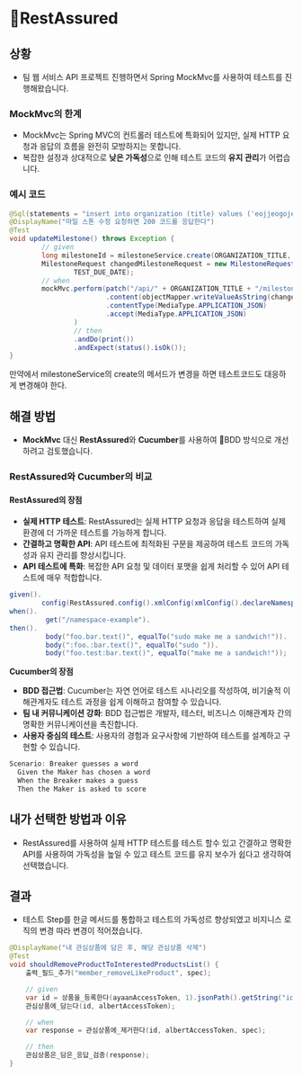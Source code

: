 # RestAssured

## 상황

* 팀 웹 서비스 API  프로젝트 진행하면서 Spring MockMvc를 사용하여 테스트를 진행해왔습니다.

### **MockMvc의 한계**

* MockMvc는 Spring MVC의 컨트롤러 테스트에 특화되어 있지만, 실제 HTTP 요청과 응답의 흐름을 완전히 모방하지는 못합니다.
* 복잡한 설정과 상대적으로 **낮은 가독성**으로 인해 테스트 코드의 **유지 관리**가 어렵습니다.

### 예시 코드

```java
@Sql(statements = "insert into organization (title) values ('eojjeogojeojjeogo')")
@DisplayName("마일 스톤 수정 요청하면 200 코드를 응답한다")
@Test
void updateMilestone() throws Exception {
        // given
        long milestoneId = milestoneService.create(ORGANIZATION_TITLE, createMileStoneRequest);
        MilestoneRequest changedMilestoneRequest = new MilestoneRequest(TEST_TITLE, TEST_DESCRIPTION,
                TEST_DUE_DATE);
        // when
        mockMvc.perform(patch("/api/" + ORGANIZATION_TITLE + "/milestones/" + milestoneId)
                        .content(objectMapper.writeValueAsString(changedMilestoneRequest))
                        .contentType(MediaType.APPLICATION_JSON)
                        .accept(MediaType.APPLICATION_JSON)
                )
                // then
                .andDo(print())
                .andExpect(status().isOk());
}
```

만약에서 milestoneService의 create의 메서드가 변경을 하면 테스트코드도 대응하게 변경해야 한다.

## 해결 방법

* **MockMvc** 대신 **RestAssured**와 **Cucumber**를 사용하여 BDD 방식으로 개선하려고 검토했습니다.

### **RestAssured와 Cucumber의 비교**

#### **RestAssured의 장점**

* **실제 HTTP 테스트**: RestAssured는 실제 HTTP 요청과 응답을 테스트하여 실제 환경에 더 가까운 테스트를 가능하게 합니다.
* **간결하고 명확한 API**: API 테스트에 최적화된 구문을 제공하여 테스트 코드의 가독성과 유지 관리를 향상시킵니다.
* **API 테스트에 특화**: 복잡한 API 요청 및 데이터 포맷을 쉽게 처리할 수 있어 API 테스트에 매우 적합합니다.

```java
given().
        config(RestAssured.config().xmlConfig(xmlConfig().declareNamespace("test", "http://localhost/"))).
when().
         get("/namespace-example").
then().
         body("foo.bar.text()", equalTo("sudo make me a sandwich!")).
         body(":foo.:bar.text()", equalTo("sudo ")).
         body("foo.test:bar.text()", equalTo("make me a sandwich!"));
```

**Cucumber의 장점**

* **BDD 접근법**: Cucumber는 자연 언어로 테스트 시나리오를 작성하여, 비기술적 이해관계자도 테스트 과정을 쉽게 이해하고 참여할 수 있습니다.
* **팀 내 커뮤니케이션 강화**: BDD 접근법은 개발자, 테스터, 비즈니스 이해관계자 간의 명확한 커뮤니케이션을 촉진합니다.
* **사용자 중심의 테스트**: 사용자의 경험과 요구사항에 기반하여 테스트를 설계하고 구현할 수 있습니다.

```java
Scenario: Breaker guesses a word
  Given the Maker has chosen a word
  When the Breaker makes a guess
  Then the Maker is asked to score
```

## 내가 선택한 방법과 이유

* RestAssured를 사용하여 실제 HTTP 테스트를 테스트 할수 있고 간결하고 명확한 API를 사용하여 가독성을 높일 수 있고 테스트 코드를 유지 보수가 쉽다고 생각하여 선택했습니다.

## 결과

* 테스트 Step를 한글 메서드를 통합하고 테스트의 가독성르 향상되였고 비지니스 로직의 변경 따라 변경이 적어졌습니다.

```java
@DisplayName("내 관심상품에 담은 후, 해당 관심상품 삭제")
@Test
void shouldRemoveProductToInterestedProductsList() {
    출력_필드_추가("member_removeLikeProduct", spec);

    // given
    var id = 상품을_등록한다(ayaanAccessToken, 1).jsonPath().getString("id");
    관심상품에_담는다(id, albertAccessToken);

    // when
    var response = 관심상품에_제거한다(id, albertAccessToken, spec);

    // then
    관심상품은_담은_응답_검증(response);
}
```





